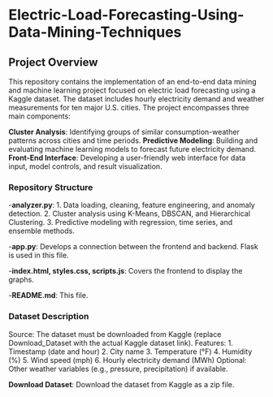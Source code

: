 # Electric-Load-Forecasting-Using-Data-Mining-Techniques

## Project Overview
This repository contains the implementation of an end-to-end data mining and machine learning project focused on electric load forecasting using a Kaggle dataset. The dataset includes hourly electricity demand and weather measurements for ten major U.S. cities. The project encompasses three main components:

**Cluster Analysis**: Identifying groups of similar consumption-weather patterns across cities and time periods.
**Predictive Modeling**: Building and evaluating machine learning models to forecast future electricity demand.
**Front-End Interface**: Developing a user-friendly web interface for data input, model controls, and result visualization.

### Repository Structure
-**analyzer.py**: 1. Data loading, cleaning, feature engineering, and anomaly detection. 
             2. Cluster analysis using K-Means, DBSCAN, and Hierarchical Clustering. 
             3. Predictive modeling with regression, time series, and ensemble methods.

-**app.py**: Develops a connection between the frontend and backend. Flask is used in this file.

-**index.html, styles.css, scripts.js**: Covers the frontend to display the graphs.

-**README.md**: This file.

### Dataset Description
Source: The dataset must be downloaded from Kaggle (replace Download_Dataset with the actual Kaggle dataset link).
Features: 1. Timestamp (date and hour)
          2. City name
          3. Temperature (°F)
          4. Humidity (%)
          5. Wind speed (mph)
          6. Hourly electricity demand (MWh)
Optional: Other weather variables (e.g., pressure, precipitation) if available.

**Download Dataset**: Download the dataset from Kaggle as a zip file.

